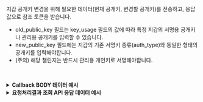지갑 공개키 변경을 위해 필요한 데이터(현재 공개키, 변경할 공개키)를 전송하고, 응답값으로 참조 토큰을 받습니다.

* old_public_key 필드는 key_usage 필드의 값에 따라 특정 지갑의 서명용 공개키나 관리용 공개키를 입력할 수 있습니다. 
* new_public_key 필드에는 지갑의 기존 서명키 종류(auth_type)와 동일한 형태의 공개키를 입력해야합니다. 
* (주의) 해당 챌린지는 반드시 관리용 개인키로 서명해야합니다.
<p><br/></p>


<details>
  <summary><b>Callback BODY 데이터 예시</b></summary>

  ```plaintext
  {
    "request_id": "58073f05-cd11-483a-87b2-cc77156980ef",
    "status": "COMPLETE",
    "results": {
      "transaction_hash": "0xc8c2b85ece5d0f0f5e371b21fa799a40d6cf2e78de2aa91e716c4d544b2ce0aa",
      "transaction_gas_used": 112484,
      "requested_at": "2024-07-16T23:40:14+09:00",
      "finished_at": "2024-07-17T08:40:19+09:00"
    }
  }
  ```
</details>

<details>
  <summary><b>요청처리결과 조회 API 응답 데이터 예시</b></summary>

  ```plaintext
  {
      "code": "20000",
      "message": "SUCCESS",
      "request_id": "58073f05-cd11-483a-87b2-cc77156980ef",
      "status": "COMPLETE",
      "results": {
          "transaction_hash": "0xc8c2b85ece5d0f0f5e371b21fa799a40d6cf2e78de2aa91e716c4d544b2ce0aa",
          "transaction_gas_used": 112484,
          "requested_at": "2024-07-16T23:40:14+09:00",
          "finished_at": "2024-07-17T08:40:19+09:00"
      }
  }
  ```
</details>